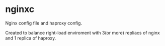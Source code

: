 # nginxc
Nginx config file and haproxy config.

Created to balance right-load enviroment with 3(or more) repliacs of nginx and 1 replica of haproxy.
